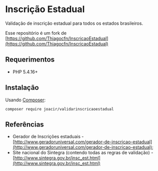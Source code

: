 # Inscrição Estadual

Validação de inscrição estadual para todos os estados brasileiros.

Esse repositório é um fork de [https://github.com/Thiagocfn/InscricaoEstadual](https://github.com/Thiagocfn/InscricaoEstadual)


## Requerimentos

* PHP 5.4.16+

## Instalação

Usando [Composer](http://getcomposer.org):

```
composer require joacir/validarinscricaoestadual
```
## Referências
* Gerador de Inscrições estaduais - [http://www.geradoruniversal.com/gerador-de-inscricao-estadual](http://www.geradoruniversal.com/gerador-de-inscricao-estadual);
* Site nacional do Sintegra (contendo todas as regras de validação) - [http://www.sintegra.gov.br/insc_est.html](http://www.sintegra.gov.br/insc_est.html)